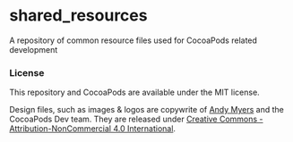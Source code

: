 # shared_resources

A repository of common resource files used for CocoaPods related development

### License

This repository and CocoaPods are available under the MIT license.

Design files, such as images & logos are copywrite of [Andy Myers](http://andy-myers.co.uk) and the CocoaPods Dev team. They are released under [Creative Commons - Attribution-NonCommercial 4.0 International](http://creativecommons.org/licenses/by-nc/4.0/deed.en_US).